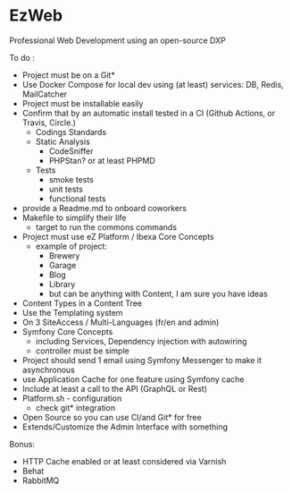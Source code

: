 # EzWeb
Professional Web Development using an open-source DXP

To do :

- Project must be on a Git*
- Use Docker Compose for local dev using (at least) services: DB, Redis, MailCatcher
- Project must be installable easily
- Confirm that by an automatic install tested in a CI (Github Actions, or Travis, Circle.)
    - Codings Standards
    - Static Analysis
        - CodeSniffer
        - PHPStan? or at least PHPMD
    - Tests
        - smoke tests
        - unit tests
        - functional tests
- provide a Readme.md to onboard coworkers
- Makefile to simplify their life
    - target to run the commons commands
- Project must use eZ Platform / Ibexa Core Concepts 
    - example of project:
         - Brewery
         - Garage
         - Blog
         - Library
         - but can be anything with Content, I am sure you have ideas
- Content Types in a Content Tree
- Use the Templating system
- On 3 SiteAccess / Multi-Languages (fr/en and admin)
- Symfony Core Concepts
    - including Services, Dependency injection with autowiring
    - controller must be simple
- Project should send 1 email using Symfony Messenger to make it asynchronous
- use Application Cache for one feature using Symfony cache
- Include at least a call to the API (GraphQL or Rest)
- Platform.sh - configuration
    - check git* integration
- Open Source so you can use CI/and Git* for free
- Extends/Customize the Admin Interface with something

Bonus:
- HTTP Cache enabled or at least considered via Varnish
- Behat
- RabbitMQ
